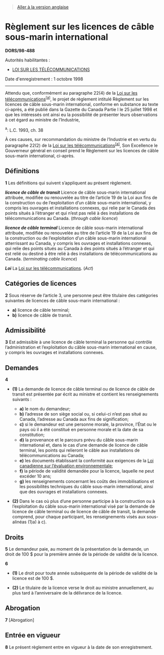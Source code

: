 > [Aller à la version anglaise](/en/Regulations/Statutory%20Orders%20and%20Regulations/98/488.md)

# Règlement sur les licences de câble sous-marin international

**DORS/98-488**

Autorités habilitantes : 
- [LOI SUR LES TÉLÉCOMMUNICATIONS](/fr/Lois/Lois%20du%20Canada/1993/ch.%2038.md)

Date d'enregistrement : 1 octobre 1998

----------

Attendu que, conformément au paragraphe 22(4) de la [Loi sur les télécommunications](/fr/Lois/Lois%20du%20Canada/1993/ch.%2038.md)<sup><a href='#nbpa_f'>[a]</a></sup>, le projet de règlement intitulé Règlement sur les licences de câble sous-marin international, conforme en substance au texte ci-après, a été publié dans la Gazette du Canada Partie I le 25 juillet 1998 et que les intéressés ont ainsi eu la possibilité de présenter leurs observations à cet égard au ministre de l’Industrie,

<a name='nbpa_f'><sup>a</sup></a>: L.C. 1993, ch. 38<br />

À ces causes, sur recommandation du ministre de l’Industrie et en vertu du paragraphe 22(2) de la [Loi sur les télécommunications](/fr/Lois/Lois%20du%20Canada/1993/ch.%2038.md)<sup><a href='#nbpa_f'>[a]</a></sup>, Son Excellence le Gouverneur général en conseil prend le Règlement sur les licences de câble sous-marin international, ci-après.




## Définitions


**1** Les définitions qui suivent s’appliquent au présent règlement.

***licence de câble de transit*** Licence de câble sous-marin international attribuée, modifiée ou renouvelée au titre de l’article 19 de la Loi aux fins de la construction ou de l’exploitation d’un câble sous-marin international, y compris les ouvrages et installations connexes, qui relie par le Canada des points situés à l’étranger et qui n’est pas relié à des installations de télécommunications au Canada. (*through cable licence*)

***licence de câble terminal*** Licence de câble sous-marin international attribuée, modifiée ou renouvelée au titre de l’article 19 de la Loi aux fins de la construction ou de l’exploitation d’un câble sous-marin international atterrissant au Canada, y compris les ouvrages et installations connexes, qui relie des points situés au Canada à des points situés à l’étranger et qui est relié ou destiné à être relié à des installations de télécommunications au Canada. (*terminating cable licence*)

***Loi*** La [Loi sur les télécommunications](/fr/Lois/Lois%20du%20Canada/1993/ch.%2038.md). (*Act*)




## Catégories de licences


**2** Sous réserve de l’article 3, une personne peut être titulaire des catégories suivantes de licences de câble sous-marin international :
- **a)** licence de câble terminal;
- **b)** licence de câble de transit.




## Admissibilité


**3** Est admissible à une licence de câble terminal la personne qui contrôle l’administration et l’exploitation du câble sous-marin international en cause, y compris les ouvrages et installations connexes.




## Demandes


**4** 

- **(1)** La demande de licence de câble terminal ou de licence de câble de transit est présentée par écrit au ministre et contient les renseignements suivants :
	- **a)** le nom du demandeur;
	- **b)** l’adresse de son siège social ou, si celui-ci n’est pas situé au Canada, l’adresse au Canada aux fins de signification;
	- **c)** si le demandeur est une personne morale, la province, l’État ou le pays où il a été constitué en personne morale et la date de sa constitution;
	- **d)** la provenance et le parcours prévu du câble sous-marin international et, dans le cas d’une demande de licence de câble terminal, les points qui relieront le câble aux installations de télécommunications au Canada;
	- **e)** les documents établissant la conformité aux exigences de la [Loi canadienne sur l’évaluation environnementale](/fr/Lois/Lois%20du%20Canada/1992/ch.%2037.md);
	- **f)** la période de validité demandée pour la licence, laquelle ne peut excéder 10 ans;
	- **g)** les renseignements concernant les coûts des immobilisations et les possibilités techniques du câble sous-marin international, ainsi que des ouvrages et installations connexes.

- **(2)** Dans le cas où plus d’une personne participe à la construction ou à l’exploitation du câble sous-marin international visé par la demande de licence de câble terminal ou de licence de câble de transit, la demande comprend, pour chaque participant, les renseignements visés aux sous-alinéas (1)a) à c).




## Droits


**5** Le demandeur paie, au moment de la présentation de la demande, un droit de 100 $ pour la première année de la période de validité de la licence.



**6** 

- **(1)** Le droit pour toute année subséquente de la période de validité de la licence est de 100 $.

- **(2)** Le titulaire de la licence verse le droit au ministre annuellement, au plus tard à l’anniversaire de la délivrance de la licence.




## Abrogation


**7** [Abrogation]




## Entrée en vigueur


**8** Le présent règlement entre en vigueur à la date de son enregistrement.



